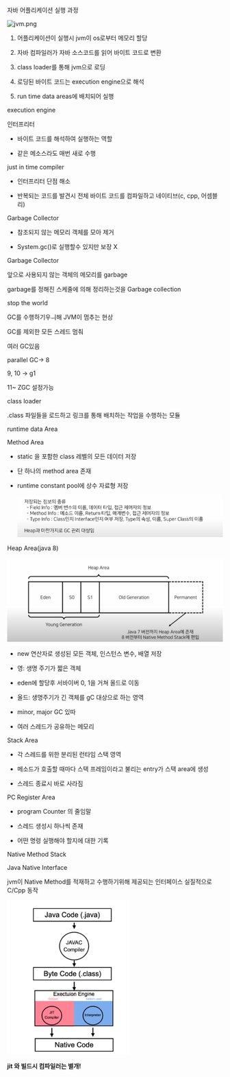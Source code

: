 자바 어플리케이션 실행 과정

![jvm.png](C:\Users\bosung\Desktop\TIL\2024_07_05\kbs\java메모리_assets\jvm.png)

1. 어플리케이션이 실행시 jvm이 os로부터 메모리 할당

2. 자바 컴파일러가 자바 소스코드를 읽어 바이트 코드로 변환

3. class loader를 통해 jvm으로 로딩

4. 로딩된 바이트 코드는 execution engine으로 해석

5. run time data areas에 배치되어 실행

execution engine

인터프리터

- 바이트 코드를 해석하여 실행하는 역할

- 같은 메소스라도 매번 새로 수행

just in time compiler

- 인터프리터 단점 해소

- 반복되는 코드를 발견시 전체 바이트 코드를 컴파일하고 네이티브(c, cpp,  어셈블리)

Garbage Collector

- 참조되지 않는 메모리 객체를 모아 제거

- System.gc()로 실행할수 있지만 보장 X



Garbage Collector

앞으로 사용되지 않는 객체의 메모리를 garbage

garbage를 정해진 스케줄에 의해 정리하는것을 Garbage collection

stop the world

GC를 수행하기우ㅢ해 JVM이 멈추는 현상

GC를 제외한 모든 스레드 멈춰

여러 GC있음

parallel GC-> 8

9, 10 -> g1

11~ ZGC 설정가능



class loader

.class 파일들을 로드하고 링크를 통해 배치하는 작업을 수행하는 모듈

runtime data Area

Method Area

- static 을 포함한 class 레벨의 모든 데이터 저장

- 단 하나의 method area 존재

- runtime constant pool에 상수 자료형 저장
  
  ![](java메모리_assets/2024-07-05-16-26-19-image.png)

Heap Area(java 8)

![](java메모리_assets/2024-07-05-16-26-39-image.png)

- new 연산자로 생성된 모든 객체, 인스턴스 변수, 배열 저장

- 영: 생명 주기가 짧은 객체

- eden에 할당후 서바이버 0, 1을 거쳐 올드로 이동

- 올드: 생명주기가 긴 객체를 gC 대상으로 하는 영역

- minor, major GC 있따

- 여러 스레드가 공유하는 메모리

Stack Area

- 각 스레드를 위한 분리된 런타임 스택 영역

- 메소드가 호출할 때마다 스택 프레임이라고 불리는 entry가 스택 area에 생성

- 스레드 종료시 바로 사라짐

PC Register Area

- program Counter 의 줄임말

- 스레드 생성시 하나씩 존재

- 어떤 명령 실행해야 할지에 대한 기록

Native Method Stack

Java Native Interface

jvm이 Native Method를 적재하고 수행하기위해 제공되는 인터페이스
실질적으로 C/Cpp 동작


<img src="java메모리_assets/2024-07-05-17-15-27-image.png" title="" alt="" width="287">

**jit 와 빌드시 컴파일러는 별개!**
